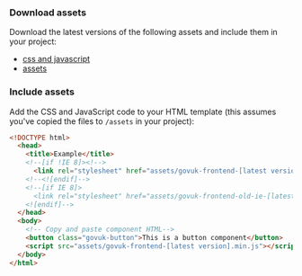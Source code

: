 ### Download assets

Download the latest versions of the following assets and include them in your
project:

- [css and javascript](https://github.com/alphagov/govuk-frontend/tree/master/dist)
- [assets](https://github.com/alphagov/govuk-frontend/tree/master/dist/assets)

### Include assets

Add the CSS and JavaScript code to your HTML template (this assumes you've copied the files to `/assets` in your project):

```html
<!DOCTYPE html>
  <head>
    <title>Example</title>
    <!--[if !IE 8]><!-->
      <link rel="stylesheet" href="assets/govuk-frontend-[latest version].min.css">
    <!--<![endif]-->
    <!--[if IE 8]>
      <link rel="stylesheet" href="assets/govuk-frontend-old-ie-[latest version].min.css">
    <![endif]-->
  </head>
  <body>
    <!-- Copy and paste component HTML-->
    <button class="govuk-button">This is a button component</button>
    <script src="assets/govuk-frontend-[latest version].min.js"></script>
  </body>
</html>
```
